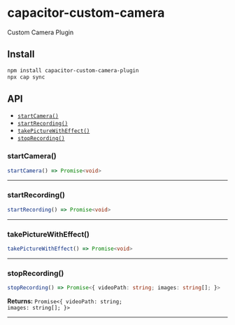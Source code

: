 # capacitor-custom-camera

Custom Camera Plugin

## Install

```bash
npm install capacitor-custom-camera-plugin
npx cap sync
```

## API

<docgen-index>

* [`startCamera()`](#startcamera)
* [`startRecording()`](#startrecording)
* [`takePictureWithEffect()`](#takepicturewitheffect)
* [`stopRecording()`](#stoprecording)

</docgen-index>

<docgen-api>
<!--Update the source file JSDoc comments and rerun docgen to update the docs below-->

### startCamera()

```typescript
startCamera() => Promise<void>
```

--------------------


### startRecording()

```typescript
startRecording() => Promise<void>
```

--------------------


### takePictureWithEffect()

```typescript
takePictureWithEffect() => Promise<void>
```

--------------------


### stopRecording()

```typescript
stopRecording() => Promise<{ videoPath: string; images: string[]; }>
```

**Returns:** <code>Promise&lt;{ videoPath: string; images: string[]; }&gt;</code>

--------------------

</docgen-api>
